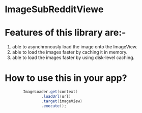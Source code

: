 # ImageSubRedditViewe

# Features of this library are:-

1. able to asynchronously load the image onto the ImageView.
2. able to load the images faster by caching it in memory.
3. able to load the images faster by using disk-level caching.


# How to use this in your app?

```java
        ImageLoader.get(context)
                .loadUrl(url)
                .target(imageView)
                .execute();
```
   
